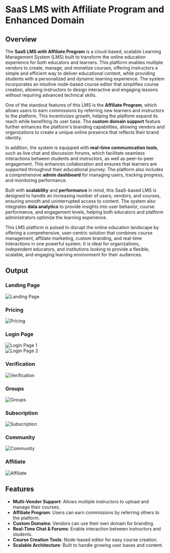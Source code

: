 # SaaS LMS with Affiliate Program and Enhanced Domain

## Overview

The **SaaS LMS with Affiliate Program** is a cloud-based, scalable Learning Management System (LMS) built to transform the online education experience for both educators and learners. This platform enables multiple vendors to create, manage, and monetize courses, offering instructors a simple and efficient way to deliver educational content, while providing students with a personalized and dynamic learning experience. The system incorporates an intuitive node-based course editor that simplifies course creation, allowing instructors to design interactive and engaging lessons without requiring advanced technical skills.

One of the standout features of this LMS is the **Affiliate Program**, which allows users to earn commissions by referring new learners and instructors to the platform. This incentivizes growth, helping the platform expand its reach while benefiting its user base. The **custom domain support** feature further enhances the platform's branding capabilities, allowing vendors and organizations to create a unique online presence that reflects their brand identity.

In addition, the system is equipped with **real-time communication tools**, such as live chat and discussion forums, which facilitate seamless interactions between students and instructors, as well as peer-to-peer engagement. This enhances collaboration and ensures that learners are supported throughout their educational journey. The platform also includes a comprehensive **admin dashboard** for managing users, tracking progress, and monitoring performance.

Built with **scalability** and **performance** in mind, this SaaS-based LMS is designed to handle an increasing number of users, vendors, and courses, ensuring smooth and uninterrupted access to content. The system also integrates **data analytics** to provide insights into user behavior, course performance, and engagement levels, helping both educators and platform administrators optimize the learning experience.

This LMS platform is poised to disrupt the online education landscape by offering a comprehensive, user-centric solution that combines course management, affiliate marketing, custom branding, and real-time interactions in one powerful system. It is ideal for organizations, independent educators, and institutions looking to provide a flexible, scalable, and engaging learning environment for their audiences.

## Output

### Landing Page  
![Landing Page](https://github.com/user-attachments/assets/778b78bf-54c4-477d-abb2-cffa07447bc6)

### Pricing  
![Pricing](https://github.com/user-attachments/assets/29985eae-4107-4b49-8f6f-d5161e83f116)

### Login Page  
![Login Page 1](https://github.com/user-attachments/assets/15471615-a3be-432d-a2df-6c7c133e2a94)  
![Login Page 2](https://github.com/user-attachments/assets/1a48130d-da8b-4420-b27a-d6394a26c711)

### Verification  
![Verification](https://github.com/user-attachments/assets/dd3a5ee6-e0a5-451f-9c4b-ebede2b370a6)

### Groups  
![Groups](https://github.com/user-attachments/assets/125f8afd-89e7-4cc4-8278-ddf3d9a6622a)

### Subscription  
![Subscription](https://github.com/user-attachments/assets/4eb4b213-a658-4fb5-be78-8b2cffd3d171)

### Community  
![Community](https://github.com/user-attachments/assets/f776a187-c2c3-4579-8bf0-7b92edda0609)

### Affiliate  
![Affiliate](https://github.com/user-attachments/assets/db200037-fbbe-4028-810a-5ec71265e3e0)



## Features
- **Multi-Vendor Support**: Allows multiple instructors to upload and manage their courses.
- **Affiliate Program**: Users can earn commissions by referring others to the platform.
- **Custom Domains**: Vendors can use their own domain for branding.
- **Real-Time Chat & Forums**: Enable interaction between instructors and students.
- **Course Creation Tools**: Node-based editor for easy course creation.
- **Scalable Architecture**: Built to handle growing user bases and content.


